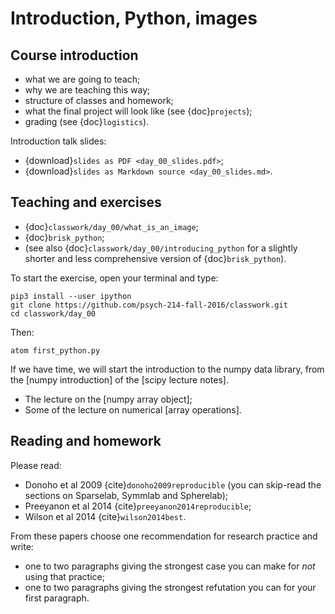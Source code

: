 # Introduction, Python, images

## Course introduction

- what we are going to teach;
- why we are teaching this way;
- structure of classes and homework;
- what the final project will look like (see {doc}`projects`);
- grading (see {doc}`logistics`).

Introduction talk slides:

- {download}`slides as PDF <day_00_slides.pdf>`;
- {download}`slides as Markdown source <day_00_slides.md>`.

## Teaching and exercises

- {doc}`classwork/day_00/what_is_an_image`;
- {doc}`brisk_python`;
- (see also {doc}`classwork/day_00/introducing_python` for a slightly shorter
  and less comprehensive version of {doc}`brisk_python`).

To start the exercise, open your terminal and type:

```
pip3 install --user ipython
git clone https://github.com/psych-214-fall-2016/classwork.git
cd classwork/day_00
```

Then:

```
atom first_python.py
```

If we have time, we will start the introduction to the numpy data library,
from the [numpy introduction] of the [scipy lecture notes].

- The lecture on the [numpy array object];
- Some of the lecture on numerical [array operations].

## Reading and homework

Please read:

- Donoho et al 2009 {cite}`donoho2009reproducible` (you can skip-read the
  sections on Sparselab, Symmlab and Spherelab);
- Preeyanon et al 2014 {cite}`preeyanon2014reproducible`;
- Wilson et al 2014 {cite}`wilson2014best`.

From these papers choose one recommendation for research practice and write:

- one to two paragraphs giving the strongest case you can make for *not* using
  that practice;
- one to two paragraphs giving the strongest refutation you can for your first
  paragraph.
